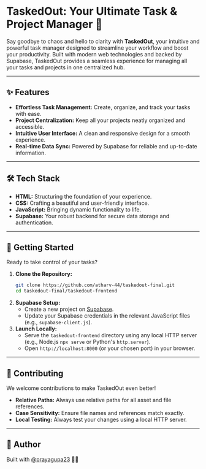 # TaskedOut: Your Ultimate Task & Project Manager 🚀

Say goodbye to chaos and hello to clarity with **TaskedOut**, your intuitive and powerful task manager designed to streamline your workflow and boost your productivity. Built with modern web technologies and backed by Supabase, TaskedOut provides a seamless experience for managing all your tasks and projects in one centralized hub.

-----

## ✨ Features

  * **Effortless Task Management:** Create, organize, and track your tasks with ease.
  * **Project Centralization:** Keep all your projects neatly organized and accessible.
  * **Intuitive User Interface:** A clean and responsive design for a smooth experience.
  * **Real-time Data Sync:** Powered by Supabase for reliable and up-to-date information.

-----

## 🛠️ Tech Stack

  * **HTML:** Structuring the foundation of your experience.
  * **CSS:** Crafting a beautiful and user-friendly interface.
  * **JavaScript:** Bringing dynamic functionality to life.
  * **Supabase:** Your robust backend for secure data storage and authentication.

-----

## 🚀 Getting Started

Ready to take control of your tasks?

1.  **Clone the Repository:**
    ```bash
    git clone https://github.com/atharv-44/taskedout-final.git
    cd taskedout-final/taskedout-frontend
    ```
2.  **Supabase Setup:**
      * Create a new project on [Supabase](https://supabase.com/).
      * Update your Supabase credentials in the relevant JavaScript files (e.g., `supabase-client.js`).
3.  **Launch Locally:**
      * Serve the `taskedout-frontend` directory using any local HTTP server (e.g., Node.js `npx serve` or Python's `http.server`).
      * Open `http://localhost:8000` (or your chosen port) in your browser.

-----

## 🤝 Contributing

We welcome contributions to make TaskedOut even better\!

  * **Relative Paths:** Always use relative paths for all asset and file references.
  * **Case Sensitivity:** Ensure file names and references match exactly.
  * **Local Testing:** Always test your changes using a local HTTP server.

-----

## 👤 Author

Built with  [@prayagupa23](https://www.google.com/search?q=https://github.com/prayagupa23) 👊🏻
